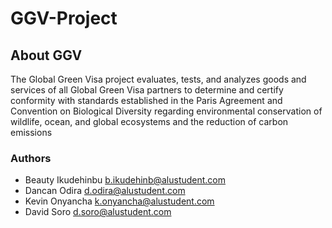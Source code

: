 # GGV-Project

## About GGV
The Global Green Visa project evaluates, tests, and analyzes goods and services of all Global Green Visa partners to determine and certify 
conformity with standards established in the Paris Agreement and Convention on Biological Diversity regarding environmental 
conservation of wildlife, ocean, and global ecosystems and the reduction of carbon emissions

### Authors
- Beauty Ikudehinbu b.ikudehinb@alustudent.com
- Dancan Odira d.odira@alustudent.com
- Kevin Onyancha k.onyancha@alustudent.com
- David Soro d.soro@alustudent.com
